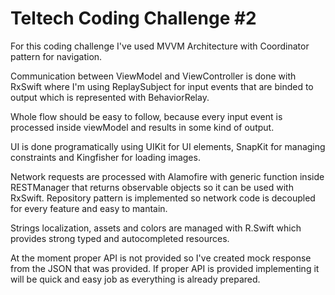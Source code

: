 # Teltech Coding Challenge #2

For this coding challenge I've used MVVM Architecture with Coordinator pattern for navigation.

Communication between ViewModel and ViewController is done with RxSwift where I'm using ReplaySubject for input events that are binded to output which is represented with BehaviorRelay.

Whole flow should be easy to follow, because every input event is processed inside viewModel and results in some kind of output.

UI is done programatically using UIKit for UI elements, SnapKit for managing constraints and Kingfisher for loading images.

Network requests are processed with Alamofire with generic function inside RESTManager that returns observable objects so it can be used with RxSwift.
Repository pattern is implemented so network code is decoupled for every feature and easy to mantain.

Strings localization, assets and colors are managed with R.Swift which provides strong typed and autocompleted resources.

At the moment proper API is not provided so I've created mock response from the JSON that was provided. If proper API is provided implementing it will be quick and easy job as everything is already prepared.
